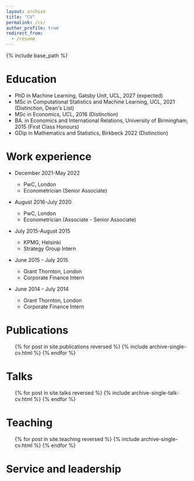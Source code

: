 ```yaml
---
layout: archive
title: "CV"
permalink: /cv/
author_profile: true
redirect_from:
  - /resume
---
```


{% include base_path %}

Education
======
* PhD in Machine Learning, Gatsby Unit, UCL, 2027 (expected)
* MSc in Computational Statistics and Machine Learning, UCL, 2021 (Distinction, Dean's List)
* MSc in Economics, UCL, 2016 (Distinction)
* BA. in Economics and International Relations, University of Birmingham, 2015 (First Class Honours)
* GDip in Mathematics and Statistics, Birkbeck 2022 (Distinction)

Work experience
======
* December 2021-May 2022
  * PwC, London
  * Econometrician (Senior Associate)

* August 2016-July 2020
  * PwC, London
  * Econometrician (Associate - Senior Associate)

* July 2015-August 2015
  * KPMG, Helsinki
  * Strategy Group Intern

* June 2015 - July 2015
  * Grant Thornton, London
  * Corporate Finance Intern
 
* June 2014 - July 2014
  * Grant Thornton, London
  * Corporate Finance Intern
  
Publications
======
  <ul>{% for post in site.publications reversed %}
    {% include archive-single-cv.html %}
  {% endfor %}</ul>
  
Talks
======
  <ul>{% for post in site.talks reversed %}
    {% include archive-single-talk-cv.html  %}
  {% endfor %}</ul>
  
Teaching
======
  <ul>{% for post in site.teaching reversed %}
    {% include archive-single-cv.html %}
  {% endfor %}</ul>
  
Service and leadership
======

